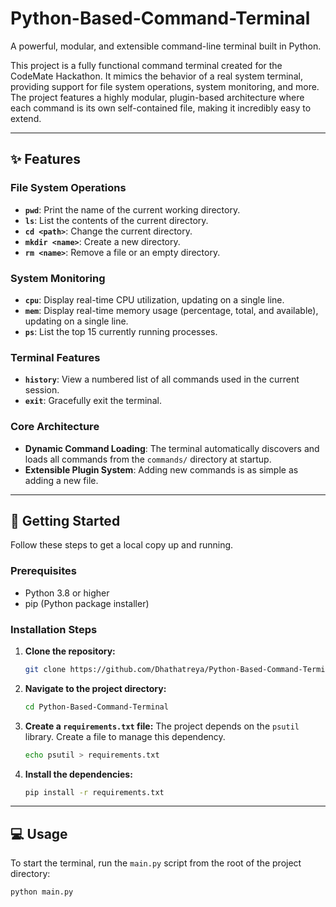 # Python-Based-Command-Terminal

A powerful, modular, and extensible command-line terminal built in Python.

This project is a fully functional command terminal created for the CodeMate Hackathon. It mimics the behavior of a real system terminal, providing support for file system operations, system monitoring, and more. The project features a highly modular, plugin-based architecture where each command is its own self-contained file, making it incredibly easy to extend.

---

## ✨ Features

### File System Operations
* **`pwd`**: Print the name of the current working directory.
* **`ls`**: List the contents of the current directory.
* **`cd <path>`**: Change the current directory.
* **`mkdir <name>`**: Create a new directory.
* **`rm <name>`**: Remove a file or an empty directory.

### System Monitoring
* **`cpu`**: Display real-time CPU utilization, updating on a single line.
* **`mem`**: Display real-time memory usage (percentage, total, and available), updating on a single line.
* **`ps`**: List the top 15 currently running processes.

### Terminal Features
* **`history`**: View a numbered list of all commands used in the current session.
* **`exit`**: Gracefully exit the terminal.

### Core Architecture
* **Dynamic Command Loading**: The terminal automatically discovers and loads all commands from the `commands/` directory at startup.
* **Extensible Plugin System**: Adding new commands is as simple as adding a new file.

---

## 🚀 Getting Started

Follow these steps to get a local copy up and running.

### Prerequisites
* Python 3.8 or higher
* pip (Python package installer)

### Installation Steps

1.  **Clone the repository:**
    ```sh
    git clone https://github.com/Dhathatreya/Python-Based-Command-Terminal.git
    ```

2.  **Navigate to the project directory:**
    ```sh
    cd Python-Based-Command-Terminal
    ```

3.  **Create a `requirements.txt` file:**
    The project depends on the `psutil` library. Create a file to manage this dependency.
    ```sh
    echo psutil > requirements.txt
    ```

4.  **Install the dependencies:**
    ```sh
    pip install -r requirements.txt
    ```

---

## 💻 Usage

To start the terminal, run the `main.py` script from the root of the project directory:

```sh
python main.py


